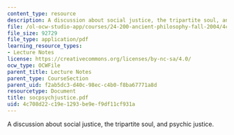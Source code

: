 ```yaml
---
content_type: resource
description: A discussion about social justice, the tripartite soul, and psychic justice.
file: /ol-ocw-studio-app/courses/24-200-ancient-philosophy-fall-2004/4c708d22c19e1293be9ef9df11cf931a_socpsychjustice.pdf
file_size: 92729
file_type: application/pdf
learning_resource_types:
- Lecture Notes
license: https://creativecommons.org/licenses/by-nc-sa/4.0/
ocw_type: OCWFile
parent_title: Lecture Notes
parent_type: CourseSection
parent_uid: f2ab5dc3-d40c-98ec-c4b0-f8ba67771a8d
resourcetype: Document
title: socpsychjustice.pdf
uid: 4c708d22-c19e-1293-be9e-f9df11cf931a
---
```

A discussion about social justice, the tripartite soul, and psychic justice.